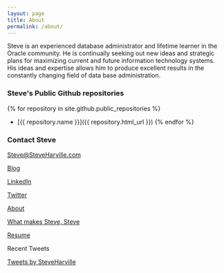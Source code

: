 ```yaml
---
layout: page
title: About
permalink: /about/
---
```


Steve is an experienced database administrator and lifetime learner in the Oracle community.  He is continually seeking out new ideas and strategic plans for maximizing current and future information technology systems.  His ideas and expertise allows him to produce excellent results in the constantly changing field of data base administration.


### Steve's Public Github repositories
{% for repository in site.github.public_repositories %}
  * [{{ repository.name }}]({{ repository.html_url }})
{% endfor %}

### Contact Steve

[Steve@SteveHarville.com](mailto:steve@steveharville.com)

[Blog](https://steveharville.wordpress.com)

[LinkedIn](https://linkedin.com/in/steveharvilleoracledba)

[Twitter](https://twitter.com/SteveHarville)

[About](https://steveharville.github.io/about/)

[What makes Steve, Steve](https://steveharville.github.io/)

[Resume](https://drive.google.com/file/d/1HVbraPswReYZiEY8zxWmLKP871dckQdP/view?usp=sharing)

Recent Tweets

<a class="twitter-timeline" data-height="1000" data-theme="light" href="https://twitter.com/SteveHarville?ref_src=twsrc%5Etfw">Tweets by SteveHarville</a> <script async src="https://platform.twitter.com/widgets.js" charset="utf-8"></script> 
